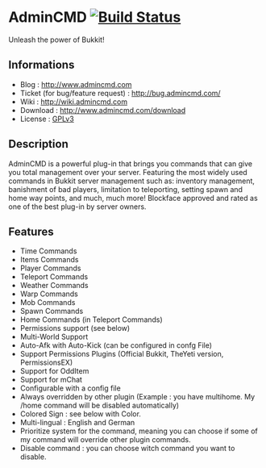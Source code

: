 AdminCMD [![Build Status](https://travis-ci.org/Belphemur/AdminCmd.png?branch=master)](https://travis-ci.org/Belphemur/AdminCmd)
================================
Unleash the power of Bukkit!

Informations
------------
* Blog : http://www.admincmd.com
* Ticket (for bug/feature request) : http://bug.admincmd.com/
* Wiki : http://wiki.admincmd.com
* Download :  http://www.admincmd.com/download
* License : [GPLv3](https://www.gnu.org/licenses/gpl.html)

Description
------------
AdminCMD is a powerful plug-in that brings you commands that can give you total management over your server. 
Featuring the most widely used commands in Bukkit server management such as: inventory management, 
banishment of bad players, limitation to teleporting, setting spawn and home way points, and much, much more! 
Blockface approved and rated as one of the best plug-in by server owners.

Features
--------
* Time Commands
* Items Commands
* Player Commands
* Teleport Commands
* Weather Commands
* Warp Commands
* Mob Commands
* Spawn Commands
* Home Commands (in Teleport Commands)
* Permissions support (see below)
* Multi-World Support
* Auto-Afk with Auto-Kick (can be configured in confg File)
* Support Permissions Plugins (Official Bukkit, TheYeti version, PermissionsEX)
* Support for OddItem
* Support for mChat
* Configurable with a config file
* Always overridden by other plugin (Example : you have multihome. My /home command will be disabled automatically)
* Colored Sign : see below with Color.
* Multi-lingual : English and German
* Prioritize system for the command, meaning you can choose if some of my command will override other plugin commands.
* Disable command : you can choose witch command you want to disable.
